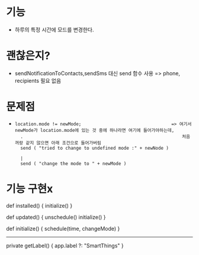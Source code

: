 # 기능
- 하루의 특정 시간에 모드를 변경한다.

# 괜찮은지?
- sendNotificationToContacts,sendSms 대신 send 함수 사용 => phone, recipients 필요 없음

# 문제점
-     location.mode != newMode;                                  => 여기서 newMode가 location.mode에 있는 것 중에 하나라면 여기에 들어가야하는데, 
        .                                                            처음꺼랑 같지 않으면 아래 조건으로 들어가버림
        send ( "tried to change to undefined mode :" + newNode )   
    
        |                   
        send ( "change the mode to " + newMode )

# 기능 구현x

def installed() {
	initialize()
}

def updated() {
	unschedule()
	initialize()
}

def initialize() {
	schedule(time, changeMode)
}


-----------

private getLabel() {
	app.label ?: "SmartThings"
}

